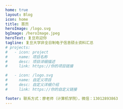 ```yaml
---
home: true
layout: Blog
icon: home
title: 首页
heroImage: /logo.svg
bgImage: /heroImage.jpeg
heroText: 复旦欢迎你
tagline: 复旦大学非全日制电子信息硕士资料汇总
# projects:
#   - icon: project
#     name: 项目名称
#     desc: 项目详细描述
#     link: https://你的项目链接

#   - icon: /logo.svg
#     name: 自定义项目
#     desc: 自定义详细介绍
#     link: https://你的自定义链接

footer: 联系方式：廖老师（计算机学院），微信：13012893863
---
```

